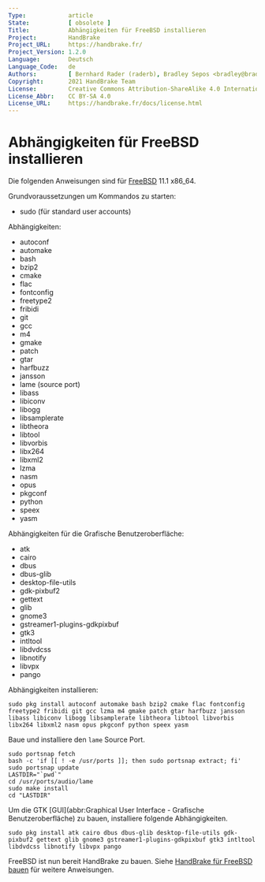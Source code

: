 ```yaml
---
Type:            article
State:           [ obsolete ]
Title:           Abhängigkeiten für FreeBSD installieren
Project:         HandBrake
Project_URL:     https://handbrake.fr/
Project_Version: 1.2.0
Language:        Deutsch
Language_Code:   de
Authors:         [ Bernhard Rader (raderb), Bradley Sepos <bradley@bradleysepos.com> (BradleyS) ]
Copyright:       2021 HandBrake Team
License:         Creative Commons Attribution-ShareAlike 4.0 International
License_Abbr:    CC BY-SA 4.0
License_URL:     https://handbrake.fr/docs/license.html
---
```


Abhängigkeiten für FreeBSD installieren
==================================

Die folgenden Anweisungen sind für [FreeBSD](https://www.freebsd.org) 11.1 x86_64.

Grundvoraussetzungen um Kommandos zu starten:

- sudo (für standard user accounts)

Abhängigkeiten:

- autoconf
- automake
- bash
- bzip2
- cmake
- flac
- fontconfig
- freetype2
- fribidi
- git
- gcc
- m4
- gmake
- patch
- gtar
- harfbuzz
- jansson
- lame (source port)
- libass
- libiconv
- libogg
- libsamplerate
- libtheora
- libtool
- libvorbis
- libx264
- libxml2
- lzma
- nasm
- opus
- pkgconf
- python
- speex
- yasm

Abhängigkeiten für die Grafische Benutzeroberfläche:

- atk
- cairo
- dbus
- dbus-glib
- desktop-file-utils
- gdk-pixbuf2
- gettext
- glib
- gnome3
- gstreamer1-plugins-gdkpixbuf
- gtk3
- intltool
- libdvdcss
- libnotify
- libvpx
- pango

Abhängigkeiten installieren:

	sudo pkg install autoconf automake bash bzip2 cmake flac fontconfig freetype2 fribidi git gcc lzma m4 gmake patch gtar harfbuzz jansson libass libiconv libogg libsamplerate libtheora libtool libvorbis libx264 libxml2 nasm opus pkgconf python speex yasm
 
Baue und installiere den `lame` Source Port.

    sudo portsnap fetch
    bash -c 'if [[ ! -e /usr/ports ]]; then sudo portsnap extract; fi'
    sudo portsnap update
    LASTDIR="`pwd`"
    cd /usr/ports/audio/lame
    sudo make install
    cd "LASTDIR"

Um die GTK [GUI](abbr:Graphical User Interface - Grafische Benutzeroberfläche) zu bauen, installiere folgende Abhängigkeiten.

    sudo pkg install atk cairo dbus dbus-glib desktop-file-utils gdk-pixbuf2 gettext glib gnome3 gstreamer1-plugins-gdkpixbuf gtk3 intltool libdvdcss libnotify libvpx pango

FreeBSD ist nun bereit HandBrake zu bauen. Siehe [HandBrake für FreeBSD bauen](build-bsd.html) für weitere Anweisungen.
